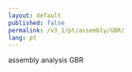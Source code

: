 ```yaml
---
layout: default
published: false
permalink: /v3_1/pt/assembly/GBR/
lang: pt
---
```


assembly analysis GBR
